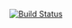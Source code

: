 [![Build Status](https://travis-ci.org/sky-joker/travis-ci-zabbix-test.svg?branch=master)](https://travis-ci.org/sky-joker/travis-ci-zabbix-test)